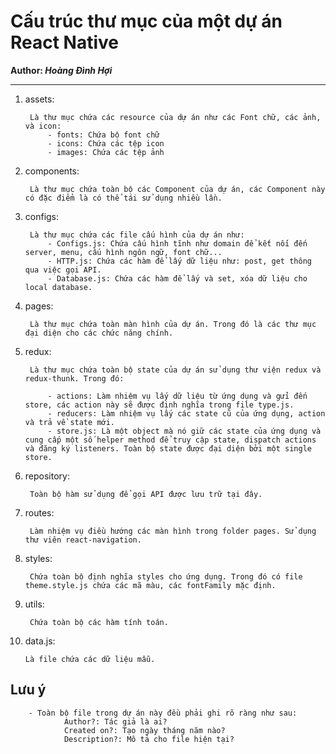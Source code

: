 # Cấu trúc thư mục của một dự án React Native

**Author: ***Hoàng Đình Hợi*****
***

1. assets:

        Là thư mục chứa các resource của dự án như các Font chữ, các ảnh, và icon: 
            - fonts: Chứa bộ font chữ
            - icons: Chứa các tệp icon
            - images: Chứa các tệp ảnh

2. components:

        Là thư mục chứa toàn bộ các Component của dự án, các Component này có đặc điểm là có thể tái sử dụng nhiều lần.

3. configs:

        Là thư mục chứa các file cấu hình của dự án như:
            - Configs.js: Chứa cấu hình tĩnh như domain để kết nối đến server, menu, cấu hình ngôn ngữ, font chữ...
            - HTTP.js: Chứa các hàm để lấy dữ liệu như: post, get thông qua việc gọi API.
            - Database.js: Chứa các hàm để lấy và set, xóa dữ liệu cho local database.

4. pages:

        Là thư mục chứa toàn màn hình của dự án. Trong đó là các thư mục đại diện cho các chức năng chính.

5. redux:

        Là thư mục chứa toàn bộ state của dự án sử dụng thư viện redux và redux-thunk. Trong đó:

            - actions: Làm nhiệm vụ lấy dữ liệu từ ứng dụng và gửi đến store, các action này sẽ được định nghĩa trong file type.js.
            - reducers: Làm nhiệm vụ lấy các state cũ của ứng dụng, action và trả về state mới.
            - store.js: Là một object mà nó giữ các state của ứng dụng và cung cấp một số helper method để truy cập state, dispatch actions và đăng ký listeners. Toàn bộ state được đại diện bởi một single store.

6. repository:

        Toàn bộ hàm sử dụng để gọi API được lưu trữ tại đây.

7. routes:

        Làm nhiệm vụ điều hướng các màn hình trong folder pages. Sử dụng thư viên react-navigation.

8. styles:

        Chứa toàn bộ định nghĩa styles cho ứng dụng. Trong đó có file theme.style.js chứa các mã màu, các fontFamily mặc định.

9. utils:

        Chứa toàn bộ các hàm tính toán.

10. data.js:

        Là file chứa các dữ liệu mẫu.

## Lưu ý

        - Toàn bộ file trong dự án này đều phải ghi rõ ràng như sau:
                Author?: Tác giả là ai?
                Created on?: Tạo ngày tháng năm nào?
                Description?: Mô tả cho file hiện tại?
